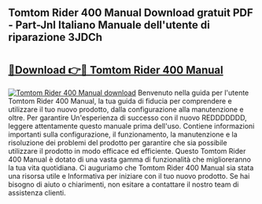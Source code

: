 ## Tomtom Rider 400 Manual Download gratuit PDF - Part-JnI Italiano Manuale dell'utente di riparazione 3JDCh

# <h2><a href="http://dfacw19.blite.top/?on=Tomtom+Rider+400+Manual">🔗Download 👉🔴 Tomtom Rider 400 Manual</a></h2>

[![Tomtom Rider 400 Manual download](https://i.imgur.com/lujVjoI.png)](http://dfacw19.blite.top/?on=Tomtom+Rider+400+Manual)
Benvenuto nella guida per l'utente Tomtom Rider 400 Manual, la tua guida di fiducia per comprendere e utilizzare il tuo nuovo prodotto, dalla configurazione alla manutenzione e oltre. Per garantire Un'esperienza di successo con il nuovo REDDDDDDD, leggere attentamente questo manuale prima dell'uso. Contiene informazioni importanti sulla configurazione, il funzionamento, la manutenzione e la risoluzione dei problemi del prodotto per garantire che sia possibile utilizzare il prodotto in modo efficace ed efficiente. Questo Tomtom Rider 400 Manual è dotato di una vasta gamma di funzionalità che miglioreranno la tua vita quotidiana. Ci auguriamo che Tomtom Rider 400 Manual sia stata una risorsa utile e Informativa per iniziare con il tuo nuovo prodotto. Se hai bisogno di aiuto o chiarimenti, non esitare a contattare il nostro team di assistenza clienti.
